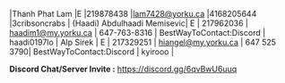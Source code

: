 |Thanh Phat Lam |E |219878438 |lam7428@yorku.ca |4168205644 |3cribsoncrabs |
(Haadi) Abdulhaadi Memisevic| E | 217962036 | haadim1@my.yorku.ca | 647-763-8316 | BestWayToContact:Discord | haadi0197lo |
Alp Sirek | E | 217329251 | hiangel@my.yorku.ca | 647 525 3790| BestWayToContact:Discord | kyirooo |



**Discord Chat/Server Invite :** https://discord.gg/6qvBwU6uuq
 
